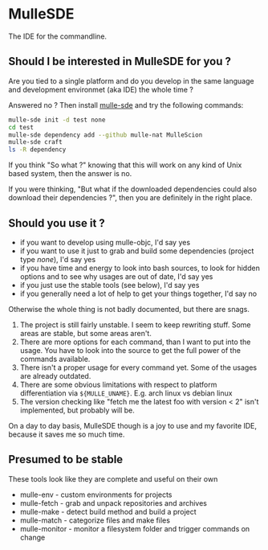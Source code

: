 # MulleSDE

The IDE for the commandline.

## Should I be interested in MulleSDE for you ?

Are you tied to a single platform and do you develop in the same language and development
environmet (aka IDE) the whole time ? 

Answered no ? Then install [mulle-sde](//github.com/mulle-sde/mulle-sde) and try the following commands:

```bash
mulle-sde init -d test none
cd test
mulle-sde dependency add --github mulle-nat MulleScion
mulle-sde craft
ls -R dependency
```

If you think "So what ?" knowing that this will work on any kind of Unix based system, then the answer is no.

If you were thinking, "But what if the downloaded dependencies could also download their dependencies ?", then you are
definitely in the right place.


## Should you use it ?

* if you want to develop using mulle-objc, I'd say yes
* if you want to use it just to grab and build some dependencies (project type *none*), I'd say yes
* if you have time and energy to look into bash sources, to look for hidden options and to see why usages are out of date, I'd say yes
* if you just use the stable tools (see below), I'd say yes
* if you generally need a lot of help to get your things together, I'd say no

Otherwise the whole thing is not badly documented, but there are snags.

1. The project is still fairly unstable. I seem to keep rewriting stuff. Some areas are stable, but some areas aren't.
2. There are more options for each command, than I want to put into the usage. You have to look into the source to get the full power of the commands available.
3. There isn't a proper usage for every command yet. Some of the usages are already outdated.
4. There are some obvious limitations with respect to platform differentiation via `${MULLE_UNAME}`. E.g. arch linux vs debian linux
5. The version checking like "fetch me the latest foo with version < 2" isn't implemented, but probably will be.

On a day to day basis, MulleSDE though is a joy to use and my favorite IDE, because it saves me so much time.

## Presumed to be stable

These tools look like they are complete and useful on their own

* mulle-env     - custom environments for projects 
* mulle-fetch   - grab and unpack repositories and archives
* mulle-make    - detect build method and build a project 
* mulle-match   - categorize files and make files
* mulle-monitor - monitor a filesystem folder and trigger commands on change

